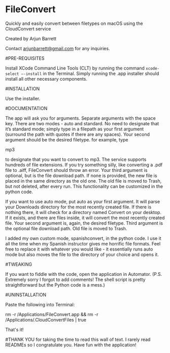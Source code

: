# FileConvert
Quickly and easily convert between filetypes on macOS using the CloudConvert service

Created by Arjun Barrett

Contact arjunbarrett@gmail.com for any inquiries.




#PRE-REQUISITES

Install XCode Command Line Tools (CLT) by running the command `xcode-select —-install` in the Terminal. Simply running the .app installer should install all other necessary components.




#INSTALLATION

Use the installer.




#DOCUMENTATION

The app will ask you for arguments. Separate arguments with the space key. There are two modes - auto and standard. No need to designate that it’s standard mode; simply type in a filepath as your first argument (surround the path with quotes if there are any spaces). Your second argument should be the desired filetype. for example, type


mp3


to designate that you want to convert to mp3. The service supports hundreds of file extensions. If you try something silly, like converting a .pdf file to .aiff, FileConvert should throw an error. Your third argument is optional, but is the file download path. If none is provided, the new file is placed in the same directory as the old one. The old file is moved to Trash, but not deleted, after every run. This functionality can be customized in the python code.


If you want to use auto mode, put auto as your first argument. It will parse your Downloads directory for the most recently created file. If there is nothing there, it will check for a directory named Convert on your desktop. If it exists, and there are files inside, it will convert the most recently created file. Your second argument is, again, the desired filetype. Third argument is the optional file download path. Old file is moved to Trash.


I added my own custom mode, spanishconvert, in the python code. I use it all the time when my Spanish instructor gives me horrific file formats. Feel free to replace it with whatever you would like - it essentially runs auto mode but also moves the file to the directory of your choice and opens it.




#TWEAKING

If you want to fiddle with the code, open the application in Automator. (P.S. Extremely sorry I forgot to add comments! The shell script is pretty straightforward but the Python code is a mess.)




#UNINSTALLATION

Paste the following into Terminal:

rm -r /Applications/FileConvert.app && rm -r /Applications/.CloudConvertFiles | true



That's it!




#THANK YOU
for taking the time to read this wall of text. I rarely read READMEs so I congratulate you. Have fun with the application!
